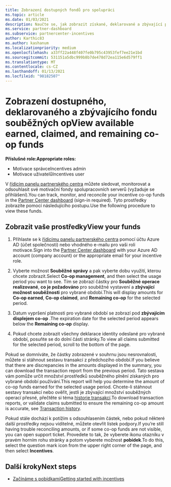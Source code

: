 ```yaml
---
title: Zobrazení dostupných fondů pro spolupráci
ms.topic: article
ms.date: 01/03/2021
description: Naučte se, jak zobrazit získané, deklarované a zbývající prostředky pro souběžné operace, zobrazit data vypršení platnosti a sjednotit nekonzistentní částky.
ms.service: partner-dashboard
ms.subservice: partnercenter-incentives
author: Karthic83
ms.author: kashanum
ms.localizationpriority: medium
ms.openlocfilehash: a33ff22a448f407fe0b795c43953fef7ee21e1bd
ms.sourcegitcommit: 531151a5dbc999b8b7de478d72ea115e6d579ff1
ms.translationtype: MT
ms.contentlocale: cs-CZ
ms.lasthandoff: 01/13/2021
ms.locfileid: "98182507"
---
```

# <a name="view-available-earned-claimed-and-remaining-co-op-funds"></a><span data-ttu-id="730cd-103">Zobrazení dostupného, deklarovaného a zbývajícího fondu souběžných op</span><span class="sxs-lookup"><span data-stu-id="730cd-103">View available earned, claimed, and remaining co-op funds</span></span>

<span data-ttu-id="730cd-104">**Příslušné role:**</span><span class="sxs-lookup"><span data-stu-id="730cd-104">**Appropriate roles:**</span></span>

- <span data-ttu-id="730cd-105">Motivace správce</span><span class="sxs-lookup"><span data-stu-id="730cd-105">Incentives admin</span></span>
- <span data-ttu-id="730cd-106">Motivace uživatelů</span><span class="sxs-lookup"><span data-stu-id="730cd-106">Incentives user</span></span>

<span data-ttu-id="730cd-107">V [řídicím panelu partnerského centra](https://partner.microsoft.com/dashboard/) můžete sledovat, monitorovat a odsouhlasit své motivační fondy spolupracovních serverů (vyžaduje se přihlášení).</span><span class="sxs-lookup"><span data-stu-id="730cd-107">You can track, monitor, and reconcile your incentive co-op funds in the [Partner Center dashboard](https://partner.microsoft.com/dashboard/) (sign-in required).</span></span> <span data-ttu-id="730cd-108">Tyto prostředky zobrazíte pomocí následujícího postupu.</span><span class="sxs-lookup"><span data-stu-id="730cd-108">Use the following procedure to view these funds.</span></span>

## <a name="view-your-funds"></a><span data-ttu-id="730cd-109">Zobrazit vaše prostředky</span><span class="sxs-lookup"><span data-stu-id="730cd-109">View your funds</span></span>

1. <span data-ttu-id="730cd-110">Přihlaste se k [řídicímu panelu partnerského centra](https://partner.microsoft.com/dashboard/) pomocí účtu Azure AD (účet společnosti) nebo vhodného e-mailu pro vaši roli motivace.</span><span class="sxs-lookup"><span data-stu-id="730cd-110">Sign into the [Partner Center dashboard](https://partner.microsoft.com/dashboard/) with your Azure AD account (company account) or the appropriate email for your incentive role.</span></span>

2. <span data-ttu-id="730cd-111">Vyberte možnost **Souběžné správy** a pak vyberte dobu využití, kterou chcete zobrazit.</span><span class="sxs-lookup"><span data-stu-id="730cd-111">Select **Co-op management**, and then select the usage period you want to see.</span></span> <span data-ttu-id="730cd-112">Tím se zobrazí částky pro **Souběžné operace realizované**, **co je požadováno** pro souběžné vystavení a **zbývající možnost souběžnosti** pro vybrané období.</span><span class="sxs-lookup"><span data-stu-id="730cd-112">This will display amounts for **Co-op earned**, **Co-op claimed**, and **Remaining co-op** for the selected period.</span></span>

3. <span data-ttu-id="730cd-113">Datum vypršení platnosti pro vybrané období se zobrazí pod **zbývajícím displejem co-op** .</span><span class="sxs-lookup"><span data-stu-id="730cd-113">The expiration date for the selected period appears below the **Remaining co-op** display.</span></span>  

4. <span data-ttu-id="730cd-114">Pokud chcete zobrazit všechny deklarace identity odeslané pro vybrané období, posuňte se do dolní části stránky.</span><span class="sxs-lookup"><span data-stu-id="730cd-114">To view all claims submitted for the selected period, scroll to the bottom of the page.</span></span>

<span data-ttu-id="730cd-115">Pokud se domníváte, že částky zobrazené v souhrnu jsou nesrovnalosti, můžete si stáhnout sestavu transakcí z předchozího období.</span><span class="sxs-lookup"><span data-stu-id="730cd-115">If you believe that there are discrepancies in the amounts displayed in the summary, you can download the transaction report from the previous period.</span></span> <span data-ttu-id="730cd-116">Tato sestava vám pomůže určit množství prostředků souběžného plnění získaných pro vybrané období používání.</span><span class="sxs-lookup"><span data-stu-id="730cd-116">This report will help you determine the amount of co-op funds earned for the selected usage period.</span></span> <span data-ttu-id="730cd-117">Chcete-li stáhnout sestavy transakcí nebo ověřit, jestli je zbývající množství souběžných operací přesné, přečtěte si téma [historie transakcí](./payout-statement.md#transaction-history).</span><span class="sxs-lookup"><span data-stu-id="730cd-117">To download transaction reports, or validate claims submitted to ensure the remaining co-op amount is accurate, see [Transaction history](./payout-statement.md#transaction-history).</span></span>

<span data-ttu-id="730cd-118">Pokud stále dochází k potížím s odsouhlasením částek, nebo pokud některé další prostředky nejsou viditelné, můžete otevřít lístek podpory.</span><span class="sxs-lookup"><span data-stu-id="730cd-118">If you’re still having trouble reconciling amounts, or if some co-op funds are not visible, you can open support ticket.</span></span> <span data-ttu-id="730cd-119">Provedete to tak, že vyberete ikonu otazníku v pravém horním rohu stránky a potom vyberete možnost **pobídek**.</span><span class="sxs-lookup"><span data-stu-id="730cd-119">To do this, select the question mark icon from the upper right corner of the page, and then select **Incentives**.</span></span>

## <a name="next-steps"></a><span data-ttu-id="730cd-120">Další kroky</span><span class="sxs-lookup"><span data-stu-id="730cd-120">Next steps</span></span>

- [<span data-ttu-id="730cd-121">Začínáme s pobídkami</span><span class="sxs-lookup"><span data-stu-id="730cd-121">Getting started with incentives</span></span>](incentives-get-started-intro.md)
